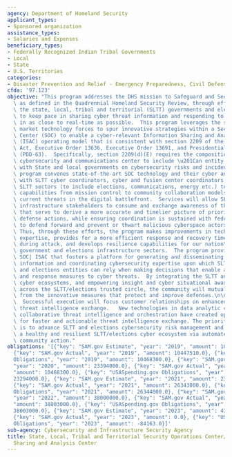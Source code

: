 ```yaml
---
agency: Department of Homeland Security
applicant_types:
- Sponsored organization
assistance_types:
- Salaries and Expenses
beneficiary_types:
- Federally Recognized Indian Tribal Governments
- Local
- State
- U.S. Territories
categories:
- Disaster Prevention and Relief - Emergency Preparedness, Civil Defense
cfda: '97.123'
objective: "This program addresses the DHS mission to Safeguard and Secure Cyberspace,\
  \ as defined in the Quadrennial Homeland Security Review, through efforts to support\
  \ the state, local, tribal and territorial (SLTT) governments and election infrastructure\
  \ to keep pace in sharing cyber threat information and responding to cyber risk\
  \ in as close to real-time as possible.  This program leverages the strength of\
  \ market technology forces to spur innovative strategies within a Security Operations\
  \ Center (SOC) to enable a cyber-relevant Information Sharing and Analysis Center\
  \ (ISAC) operating model that is consistent with section 2209 of the Homeland Security\
  \ Act, Executive Order 13636, Executive Order 13691, and Presidential Decision Directive-63\
  \ (PDD-63).  Specifically, section 2209(d)(E) requires the composition of the national\
  \ cybersecurity and communications center to include \u201Can entity that collaborates\
  \ with State and local governments on cybersecurity risks and incidents.\u201D This\
  \ program convenes state-of-the-art SOC technology and their cyber analytic expertise\
  \ with SLTT cyber coordinators, cyber and fusion center coordinators, and critical\
  \ SLTT sectors (to include elections, communications, energy etc.) to evolve cyber\
  \ capabilities from mission control to community collaboration models that face\
  \ current threats in the digital battlefront.  Services will allow SLTT  and elections\
  \ infrastructure stakeholders to consume and exchange awareness of threats via technologies\
  \ that serve to derive a more accurate and timelier picture of prioritized cyber\
  \ defense actions, while ensuring coordination is sustained with federal partners\
  \ to defend forward and prevent or thwart malicious cyberspace actors and activities.\
  \ Thus, through these efforts, the program makes improvements in technical cyber\
  \ expertise, provides for a more efficient response and recovery time of systems\
  \ during attack, and develops resilience capabilities for our nation\u2019s SLTT\
  \ government and elections infrastructure sectors.  The program provides a 24x7\
  \ SOC| ISAC that fosters a platform for generating and disseminating cyber threat\
  \ information and coordinating cybersecurity expertise upon which SLTT governments\
  \ and elections entities can rely when making decisions that enable adequate preventative\
  \ and response measures to cyber threats.  By integrating the SLTT and elections\
  \ cyber ecosystems, and empowering insight and cyber situational awareness from\
  \ across the SLTT/elections trusted circle, the community will mutually benefit\
  \ from the innovative measures that protect and improve defenses.\n\nPriorities:\
  \  Successful execution will focus customer relationships on enhanced models for\
  \ threat intelligence exchange.   New technologies in data analytic correlation,\
  \ collaborative threat intelligence and orchestration have created opportunities\
  \ for faster and actionable threat intelligence exchange. The priority in focus\
  \ is to advance SLTT and elections cybersecurity risk management and to help build\
  \ a healthy and resilient SLTT/elections cyber ecosystem via automated collective\
  \ community action."
obligations: '[{"key": "SAM.gov Estimate", "year": "2019", "amount": 10468300.0},
  {"key": "SAM.gov Actual", "year": "2019", "amount": 10447510.0}, {"key": "USASpending.gov
  Obligations", "year": "2019", "amount": 10468300.0}, {"key": "SAM.gov Estimate",
  "year": "2020", "amount": 23394000.0}, {"key": "SAM.gov Actual", "year": "2020",
  "amount": 10468300.0}, {"key": "USASpending.gov Obligations", "year": "2020", "amount":
  23294000.0}, {"key": "SAM.gov Estimate", "year": "2021", "amount": 23294000.0},
  {"key": "SAM.gov Actual", "year": "2021", "amount": 26343000.0}, {"key": "USASpending.gov
  Obligations", "year": "2021", "amount": 26344000.0}, {"key": "SAM.gov Estimate",
  "year": "2022", "amount": 38000000.0}, {"key": "SAM.gov Actual", "year": "2022",
  "amount": 38003000.0}, {"key": "USASpending.gov Obligations", "year": "2022", "amount":
  38003000.0}, {"key": "SAM.gov Estimate", "year": "2023", "amount": 43003000.0},
  {"key": "SAM.gov Actual", "year": "2023", "amount": 0.0}, {"key": "USASpending.gov
  Obligations", "year": "2023", "amount": -84163.0}]'
sub-agency: Cybersecurity and Infrastructure Security Agency
title: State, Local, Tribal and Territorial Security Operations Center/Information
  Sharing and Analysis Center
---
```

